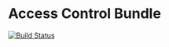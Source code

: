 # Access Control Bundle

[![Build Status](https://travis-ci.org/rheck/accesscontrol-bundle.png)](https://travis-ci.org/rheck/accesscontrol-bundle)
